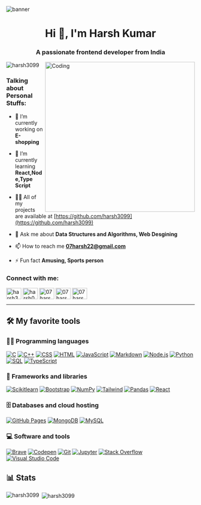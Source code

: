 ![banner](https://github.com/harsh3099/harsh3099/assets/77196345/16fa3f2a-c486-44e9-bb7d-908d5785ff45)


<h1 align="center">Hi 👋, I'm Harsh Kumar</h1>
<h3 align="center">A passionate frontend developer from India</h3>
<img align="right" alt="Coding"  width="400"  src="https://media4.giphy.com/media/qgQUggAC3Pfv687qPC/giphy.gif?cid=ecf05e47gbz772bbx5n0gsfab52yg4uqjin5t623r2kgdw1e&ep=v1_gifs_search&rid=giphy.gif&ct=g"/>

<p align="left"> <img src="https://komarev.com/ghpvc/?username=harsh3099&label=Profile%20views&color=0e75b6&style=flat" alt="harsh3099" /> </p>

### Talking about Personal Stuffs:

- 🔭 I’m currently working on **E-shopping**

- 🌱 I’m currently learning **React,Node,Type Script**

- 👨‍💻 All of my projects are available at [https://github.com/harsh3099](https://github.com/harsh3099)

- 💬 Ask me about **Data Structures and Algorithms, Web Desgining**

- 📫 How to reach me **07harsh22@gmail.com**

- ⚡ Fun fact **Amusing, Sports person**

<h3 align="left">Connect with me:</h3>
<p align="left">
<a href="https://linkedin.com/in/harsh3099" target="blank"><img align="center" src="https://raw.githubusercontent.com/rahuldkjain/github-profile-readme-generator/master/src/images/icons/Social/linked-in-alt.svg" alt="harsh3099" height="30" width="40" /></a>
<a href="https://instagram.com/harsh07_22" target="blank"><img align="center" src="https://raw.githubusercontent.com/rahuldkjain/github-profile-readme-generator/master/src/images/icons/Social/instagram.svg" alt="harsh07_22" height="30" width="40" /></a>
<a href="https://www.hackerrank.com/07harsh22" target="blank"><img align="center" src="https://raw.githubusercontent.com/rahuldkjain/github-profile-readme-generator/master/src/images/icons/Social/hackerrank.svg" alt="07harsh22" height="30" width="40" /></a>
<a href="https://www.leetcode.com/07harsh22" target="blank"><img align="center" src="https://raw.githubusercontent.com/rahuldkjain/github-profile-readme-generator/master/src/images/icons/Social/leet-code.svg" alt="07harsh22" height="30" width="40" /></a>
<a href="https://auth.geeksforgeeks.org/user/07harsh22" target="blank"><img align="center" src="https://raw.githubusercontent.com/rahuldkjain/github-profile-readme-generator/master/src/images/icons/Social/geeks-for-geeks.svg" alt="07harsh22" height="30" width="40" /></a></p>

---

## 🛠️ My favorite tools

### 👨‍💻 Programming languages
<p>
    <a href="#"><img alt="C" src="https://custom-icon-badges.herokuapp.com/badge/C-03599C.svg?logo=c-in-hexagon&logoColor=white"></a>
    <a href="#"><img alt="C++" src="https://custom-icon-badges.herokuapp.com/badge/C++-9C033A.svg?logo=cpp2&logoColor=white"></a>
    <a href="#"><img alt="CSS" src="https://img.shields.io/badge/CSS-1572B6.svg?logo=css3&logoColor=white"></a>
    <a href="#"><img alt="HTML" src="https://img.shields.io/badge/HTML-E34F26.svg?logo=html5&logoColor=white"></a>
    <a href="#"><img alt="JavaScript" src="https://img.shields.io/badge/JavaScript-F7DF1E.svg?logo=javascript&logoColor=black"></a>
    <a href="#"><img alt="Markdown" src="https://img.shields.io/badge/Markdown-000000.svg?logo=markdown&logoColor=white"></a>
    <a href="#"><img alt="Node.js" src="https://img.shields.io/badge/Node.js-43853D.svg?logo=node.js&logoColor=white"></a>
    <a href="#"><img alt="Python" src="https://img.shields.io/badge/Python-14354C.svg?logo=python&logoColor=white"></a>
    <a href="#"><img alt="SQL" src="https://custom-icon-badges.herokuapp.com/badge/SQL-025E8C.svg?logo=database&logoColor=white"></a>
    <a href="#"><img alt="TypeScript" src="https://img.shields.io/badge/TypeScript-007ACC.svg?logo=typescript&logoColor=white"></a>
</p>

### 🧰 Frameworks and libraries

<p>
    <a href="#"><img alt="Scikitlearn" src="https://img.shields.io/badge/scikitlearn-red?logo=scikitlearn&logoColor=white"></a>
    <a href="#"><img alt="Bootstrap" src="https://img.shields.io/badge/Bootstrap-7952B3.svg?logo=bootstrap&logoColor=white"></a>
    <a href="#"><img alt="NumPy" src="https://img.shields.io/badge/Numpy-013243.svg?logo=numpy&logoColor=white"></a>
   <a href="#"><img alt="Tailwind" src="https://img.shields.io/badge/tailwind-blue?logo=tailwindcss&logoColor=white"></a>
    <a href="#"><img alt="Pandas" src="https://img.shields.io/badge/Pandas-150458.svg?logo=pandas&logoColor=white"></a>
    <a href="#"><img alt="React" src="https://img.shields.io/badge/React-20232a.svg?logo=react&logoColor=%2361DAFB"></a>
</p>

### 🗄️ Databases and cloud hosting

<p>
    <a href="#"><img alt="GitHub Pages" src="https://img.shields.io/badge/GitHub%20Pages-327FC7.svg?logo=github&logoColor=white"></a>
    <a href="#"><img alt="MongoDB" src ="https://img.shields.io/badge/MongoDB-4ea94b.svg?logo=mongodb&logoColor=white"></a>
    <a href="#"><img alt="MySQL" src="https://img.shields.io/badge/MySQL-00f.svg?logo=mysql&logoColor=white"></a>
</p>

### 💻 Software and tools

<p>
    <a href="#"><img alt="Brave" src="https://img.shields.io/badge/-Brave-FB542B?logo=brave&logoColor=white"></a>
    <a href="#"><img alt="Codepen" src="https://img.shields.io/badge/Codepen-000000.svg?logo=codepen&logoColor=white"></a>
    <a href="#"><img alt="Git" src="https://img.shields.io/badge/Git-F05033.svg?logo=git&logoColor=white"></a>
    <a href="#"><img alt="Jupyter" src="https://img.shields.io/badge/Jupyter-F37626.svg?logo=Jupyter&logoColor=white"></a>
    <a href="#"><img alt="Stack Overflow" src="https://img.shields.io/badge/-Stack%20Overflow-FE7A16?logo=stack-overflow&logoColor=white"></a>
    <a href="#"><img alt="Visual Studio Code" src="https://img.shields.io/badge/Visual%20Studio%20Code-0078d7.svg?logo=visual-studio-code&logoColor=white"></a>
</p>


## 📊 Stats


<p><img align="left" src="https://github-readme-stats.vercel.app/api/top-langs?username=harsh3099&show_icons=true&locale=en&layout=compact" alt="harsh3099" /></p>

<p>&nbsp;<img align="center" src="https://github-readme-stats.vercel.app/api?username=harsh3099&show_icons=true&locale=en" alt="harsh3099" /></p>
